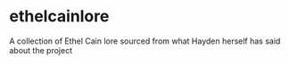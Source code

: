 # ethelcainlore
A collection of Ethel Cain lore sourced from what Hayden herself has said about the project
